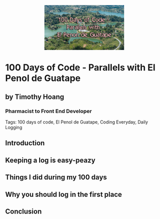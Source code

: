<figure><img src="assets/article-2-img/guatape-view-1024x576.png" alt="article-banner" style="width: 60%; display: block; margin-left: auto; margin-right: auto;"/></figure>

# 100 Days of Code - Parallels with El Penol de Guatape
## by Timothy Hoang
### Pharmacist to Front End Developer
Tags: 100 days of code, El Penol de Guatape, Coding Everyday, Daily Logging

## Introduction
## Keeping a log is easy-peazy
## Things I did during my 100 days
## Why you should log in the first place
## Conclusion